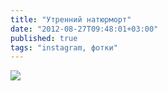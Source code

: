 ```yaml
---
title: "Утренний натюрморт"
date: "2012-08-27T09:48:01+03:00"
published: true
tags: "instagram, фотки"
---
```


![](http://a51056ce8d9b948fb69e-8de36eb37b2366f5a76a776c3dee0b32.r42.cf1.rackcdn.com/instagram_morningstilllife.jpg)